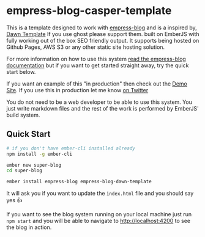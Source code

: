 # empress-blog-casper-template

This is a template designed to work with [empress-blog](https://github.com/empress/empress-blog) and is a inspired by, [Dawn Template](https://iveel.co/ghost-themes/dawn-ghost-theme/preview) If you use ghost please support them.  built on EmberJS with fully working out of the box SEO friendly output. It supports being hosted on Github Pages, AWS S3 or any other static site hosting solution.

For more information on how to use this system [read the empress-blog documentation](https://github.com/empress/empress-blog/blob/master/README.md) but if you want to
get started straight away, try the quick start below.

If you want an example of this "in production" then check out the [Demo Site](https://unruffled-leavitt-a36f47.netlify.app/). If you use this in production let me know
[on Twitter](https://twitter.com/billyb0nks)

You do not need to be a web developer to be able to use this system. You just write markdown files and the rest of the work is performed by EmberJS' build system.

## Quick Start

```sh
# if you don't have ember-cli installed already
npm install -g ember-cli

ember new super-blog
cd super-blog

ember install empress-blog empress-blog-dawn-template
```

It will ask you if you want to update the `index.html` file and you should say yes 👍

If you want to see the blog system running on your local machine just run `npm start` and you will
be able to navigate to  [http://localhost:4200](http://localhost:4200) to see the blog in action.
